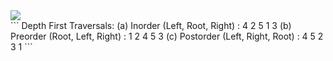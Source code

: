 <img src="https://media.geeksforgeeks.org/wp-content/cdn-uploads/2009/06/tree12.gif" />
<br>
```
Depth First Traversals: 
(a) Inorder (Left, Root, Right) : 4 2 5 1 3 
(b) Preorder (Root, Left, Right) : 1 2 4 5 3 
(c) Postorder (Left, Right, Root) : 4 5 2 3 1
```
